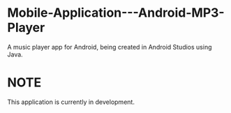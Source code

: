 # Mobile-Application---Android-MP3-Player
A music player app for Android, being created in Android Studios using Java.

# NOTE
This application is currently in development.
